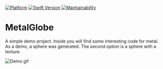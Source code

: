 [![Platform](https://img.shields.io/badge/Platform-iOS-red.svg)](https://developer.apple.com/iphone/)
[![Swift Version](https://img.shields.io/badge/Swift-4.1-orange.svg)](https://developer.apple.com/swift/)
[![Maintainability](https://api.codeclimate.com/v1/badges/d1a491785dc744cd90f2/maintainability)](https://codeclimate.com/github/fixique/MetalGlobe/maintainability)

# MetalGlobe 

A simple demo project. Inside you will find some interesting code for metal. As a demo, a sphere was generated. The second option is a sphere with a texture.

![Demo gif](demo.gif)
